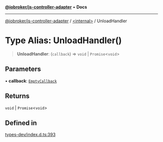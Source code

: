 [**@iobroker/js-controller-adapter**](../../README.md) • **Docs**

***

[@iobroker/js-controller-adapter](../../globals.md) / [\<internal\>](../README.md) / UnloadHandler

# Type Alias: UnloadHandler()

> **UnloadHandler**: (`callback`) => `void` \| `Promise`\<`void`\>

## Parameters

• **callback**: [`EmptyCallback`](EmptyCallback.md)

## Returns

`void` \| `Promise`\<`void`\>

## Defined in

[types-dev/index.d.ts:393](https://github.com/ioBroker/ioBroker.js-controller/blob/6c3a3884e29c4b6f03de102d699f9813dd546c7d/packages/types-dev/index.d.ts#L393)
